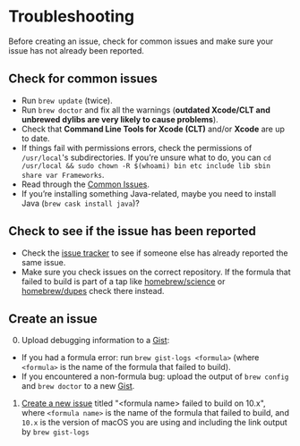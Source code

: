 # Troubleshooting

Before creating an issue, check for common issues and make sure your issue has not already been reported.

## Check for common issues
* Run `brew update` (twice).
* Run `brew doctor` and fix all the warnings (**outdated Xcode/CLT and unbrewed dylibs are very likely to cause problems**).
* Check that **Command Line Tools for Xcode (CLT)** and/or **Xcode** are up to date.
* If things fail with permissions errors, check the permissions of `/usr/local`'s subdirectories. If you’re unsure what to do, you can `cd /usr/local && sudo chown -R $(whoami) bin etc include lib sbin share var Frameworks`.
* Read through the [Common Issues](Common-Issues.md).
* If you’re installing something Java-related, maybe you need to install Java (`brew cask install java`)?


## Check to see if the issue has been reported
* Check the [issue tracker](https://github.com/Homebrew/homebrew-core/issues) to see if someone else has already reported the same issue.
* Make sure you check issues on the correct repository. If the formula that failed to build is part of a tap like [homebrew/science](https://github.com/Homebrew/homebrew-science) or [homebrew/dupes](https://github.com/Homebrew/homebrew-dupes) check there instead.

## Create an issue
0. Upload debugging information to a [Gist](https://gist.github.com):
  - If you had a formula error: run `brew gist-logs <formula>` (where `<formula>` is the name of the formula that failed to build).
  - If you encountered a non-formula bug: upload the output of `brew config` and `brew doctor` to a new [Gist](https://gist.github.com).
1. [Create a new issue](https://github.com/Homebrew/homebrew-core/issues/new) titled "\<formula name> failed to build on 10.x", where `<formula name>` is the name of the formula that failed to build, and `10.x` is the version of macOS you are using and including the link output by `brew gist-logs`
